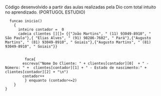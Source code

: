 Código desenvolvido a partir das aulas realizadas pela Dio com total intuito no aprendizado. (PORTUGOL ESTUDIO)



	  funcao inicio()
		{
		  inteiro contador =  0
		  cadeia clientes [][]= {{"João Martins", " (11) 93049-8910", " São Paulo"},{ "Elias Alves", " (91) 98286-7602", " Pará"},{"Augusto Martins", " (81) 93049-8910", " Goiais"},{"Augusto Martins", " (81) 93049-8910", " Goiais"}}


		     faca{
			escreva("Nome Do Cliente: " + clientes[contador][0]  + " - Número: " +  clientes[contador][1] + " - Estado de nascimento:" + clientes[contador][2] + "\n")
		    contador++	   
		     } enquanto (contador<=2)
		}
	}
